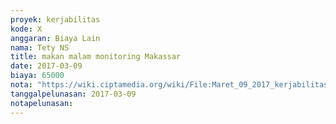 ```yaml
---
proyek: kerjabilitas
kode: X
anggaran: Biaya Lain
nama: Tety NS
title: makan malam monitoring Makassar
date: 2017-03-09
biaya: 65000
nota: "https://wiki.ciptamedia.org/wiki/File:Maret_09_2017_kerjabilitas_X_konsumsi_tety.jpg"
tanggalpelunasan: 2017-03-09
notapelunasan:
---
```

